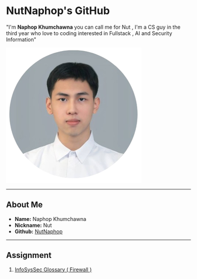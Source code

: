 # NutNaphop's GitHub
"I'm **Naphop Khumchawna** you can call me for Nut , I'm a CS guy in the third year who love to coding interested in Fullstack , AI and Security Information"

![Naphop](./img/img.png)

---

## About Me

- **Name:** Naphop Khumchawna
- **Nickname:** Nut
- **Github:** [NutNaphop](https://github.com/NutNaphop)

---
## Assignment

1. [InfoSysSec Glossary ( Firewall )](firewall)
